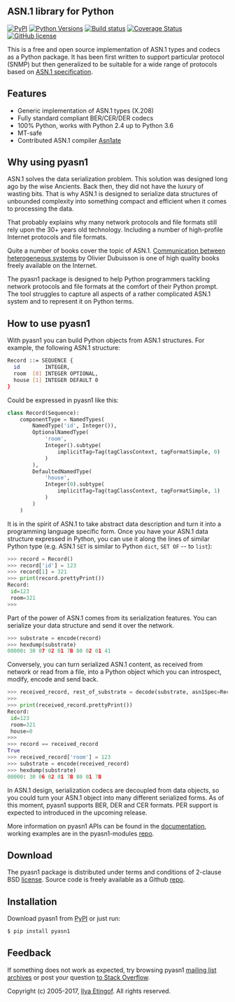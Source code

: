 
ASN.1 library for Python
------------------------
[![PyPI](https://img.shields.io/pypi/v/pyasn1.svg?maxAge=2592000)](https://pypi.python.org/pypi/pyasn1)
[![Python Versions](https://img.shields.io/pypi/pyversions/pyasn1.svg)](https://pypi.python.org/pypi/pyasn1/)
[![Build status](https://travis-ci.org/etingof/pyasn1.svg?branch=master)](https://secure.travis-ci.org/etingof/pyasn1)
[![Coverage Status](https://img.shields.io/codecov/c/github/etingof/pyasn1.svg)](https://codecov.io/github/etingof/pyasn1)
[![GitHub license](https://img.shields.io/badge/license-BSD-blue.svg)](https://raw.githubusercontent.com/etingof/pyasn1/master/LICENSE.txt)

This is a free and open source implementation of ASN.1 types and codecs
as a Python package. It has been first written to support particular
protocol (SNMP) but then generalized to be suitable for a wide range
of protocols based on
[ASN.1 specification](https://www.itu.int/rec/dologin_pub.asp?lang=e&id=T-REC-X.208-198811-W!!PDF-E&type=items).

Features
--------

* Generic implementation of ASN.1 types (X.208)
* Fully standard compliant BER/CER/DER codecs
* 100% Python, works with Python 2.4 up to Python 3.6
* MT-safe
* Contributed ASN.1 compiler [Asn1ate](https://github.com/kimgr/asn1ate)

Why using pyasn1
----------------

ASN.1 solves the data serialization problem. This solution was
designed long ago by the wise Ancients. Back then, they did not
have the luxury of wasting bits. That is why ASN.1 is designed
to serialize data structures of unbounded complexity into
something compact and efficient when it comes to processing
the data.

That probably explains why many network protocols and file formats
still rely upon the 30+ years old technology. Including a number of
high-profile Internet protocols and file formats.

Quite a number of books cover the topic of ASN.1. 
[Communication between heterogeneous systems](http://www.oss.com/asn1/dubuisson.html)
by Olivier Dubuisson is one of high quality books freely available on
the Internet.

The pyasn1 package is designed to help Python programmers tackling
network protocols and file formats at the comfort of their Python
prompt. The tool struggles to capture all aspects of a rather
complicated ASN.1 system and to represent it on Python terms.

How to use pyasn1
-----------------

With pyasn1 you can build Python objects from ASN.1 structures.
For example, the following ASN.1 structure:

```bash
Record ::= SEQUENCE {
  id        INTEGER,
  room  [0] INTEGER OPTIONAL,
  house [1] INTEGER DEFAULT 0
}
```

Could be expressed in pyasn1 like this:

```python
class Record(Sequence):
    componentType = NamedTypes(
        NamedType('id', Integer()),
        OptionalNamedType(
            'room',
            Integer().subtype(
                implicitTag=Tag(tagClassContext, tagFormatSimple, 0)
            )
        ),
        DefaultedNamedType(
            'house', 
            Integer(0).subtype(
                implicitTag=Tag(tagClassContext, tagFormatSimple, 1)
            )
        )
    )
```

It is in the spirit of ASN.1 to take abstract data description 
and turn it into a programming language specific form.
Once you have your ASN.1 data structure expressed in Python, you
can use it along the lines of similar Python type (e.g. ASN.1
`SET` is similar to Python `dict`, `SET OF` -- to `list`):

```python
>>> record = Record()
>>> record['id'] = 123
>>> record[1] = 321
>>> print(record.prettyPrint())
Record:
 id=123
 room=321
>>>
```

Part of the power of ASN.1 comes from its serialization features. You
can serialize your data structure and send it over the network.

```python
>>> substrate = encode(record)
>>> hexdump(substrate)
00000: 30 07 02 01 7B 80 02 01 41
```

Conversely, you can turn serialized ASN.1 content, as received from
network or read from a file, into a Python object which you can
introspect, modify, encode and send back.

```python
>>> received_record, rest_of_substrate = decode(substrate, asn1Spec=Record())
>>>
>>> print(received_record.prettyPrint())
Record:
 id=123
 room=321
 house=0
>>>
>>> record == received_record
True
>>> received_record['room'] = 123
>>> substrate = encode(received_record)
>>> hexdump(substrate)
00000: 30 06 02 01 7B 80 01 7B
```

In ASN.1 design, serialization codecs are decoupled from data objects,
so you could turn your ASN.1 object into many different serialized forms.
As of this moment, pyasn1 supports BER, DER and CER formats. PER
support is expected to introduced in the upcoming release.

More information on pyasn1 APIs can be found in the
[documentation](http://pyasn1.sourceforge.net),
working examples are in the pyasn1-modules
[repo](https://github.com/etingof/pyasn1-modules).

Download
--------

The pyasn1 package is distributed under terms and conditions of 2-clause
BSD [license](http://pyasn1.sourceforge.net/license.html). Source code is freely
available as a Github [repo](https://github.com/etingof/pyasn1).

Installation
------------

Download pyasn1 from [PyPI](https://pypi.python.org/pypi/pyasn1) or just run:

```bash
$ pip install pyasn1
```

Feedback
--------

If something does not work as expected, try browsing pyasn1
[mailing list archives](https://sourceforge.net/p/pyasn1/mailman/pyasn1-users/)
or post your question
[to Stack Overflow](http://stackoverflow.com/questions/ask).  

Copyright (c) 2005-2017, [Ilya Etingof](http://etingof@gmail.com).
All rights reserved.
